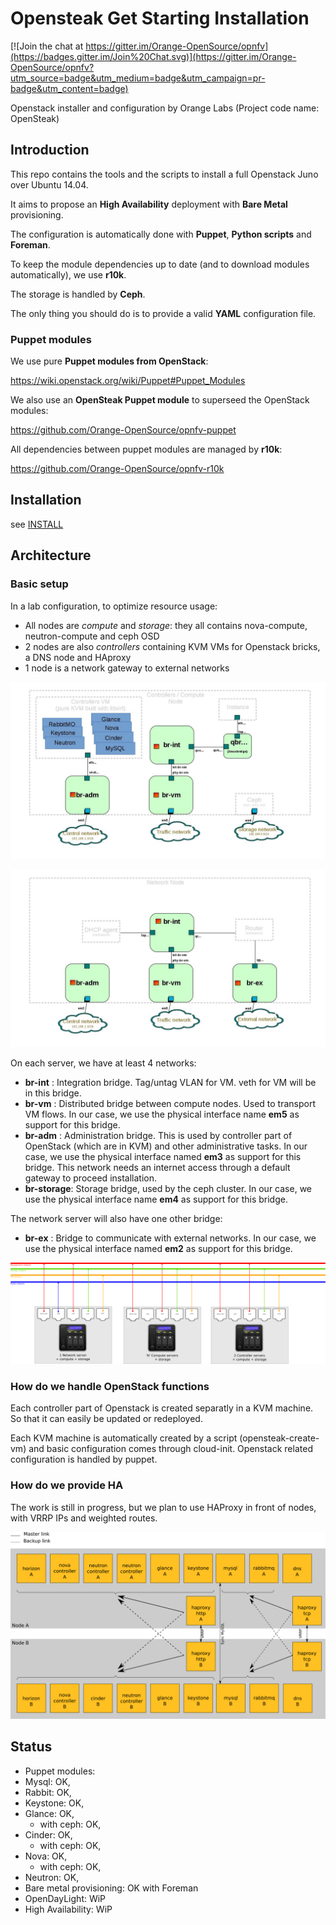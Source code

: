 # Opensteak Get Starting Installation

[![Join the chat at https://gitter.im/Orange-OpenSource/opnfv](https://badges.gitter.im/Join%20Chat.svg)](https://gitter.im/Orange-OpenSource/opnfv?utm_source=badge&utm_medium=badge&utm_campaign=pr-badge&utm_content=badge)

Openstack installer and configuration by Orange Labs (Project code name: OpenSteak)

## Introduction
This repo contains the tools and the scripts to install a full Openstack Juno over Ubuntu 14.04.

It aims to propose an **High Availability** deployment with **Bare Metal** provisioning.

The configuration is automatically done with **Puppet**, **Python scripts** and **Foreman**.

To keep the module dependencies up to date (and to download modules automatically), we use **r10k**.

The storage is handled by **Ceph**.

The only thing you should do is to provide a valid **YAML** configuration file.

### Puppet modules

We use pure **Puppet modules from OpenStack**:

 https://wiki.openstack.org/wiki/Puppet#Puppet_Modules

We also use an **OpenSteak Puppet module** to superseed the OpenStack modules:

 https://github.com/Orange-OpenSource/opnfv-puppet

All dependencies between puppet modules are managed by **r10k**:

 https://github.com/Orange-OpenSource/opnfv-r10k


## Installation

see [INSTALL](INSTALL.md)

## Architecture
### Basic setup

In a lab configuration, to optimize resource usage:

* All nodes are *compute* and *storage*: they all contains nova-compute, neutron-compute and ceph OSD
* 2 nodes are also *controllers* containing KVM VMs for Openstack bricks, a DNS node and HAproxy
* 1 node is a network gateway to external networks

![Image of Bridging topology - Controller and compute](https://github.com/Orange-OpenSource/opnfv/raw/master/docs/bridge_topology_controller_compute.jpg)

![Image of Bridging topology - Network](https://github.com/Orange-OpenSource/opnfv/raw/master/docs/bridge_topology_network.jpg)

On each server, we have at least 4 networks:

* **br-int** : Integration bridge. Tag/untag VLAN for VM. veth for VM will be in this bridge.
* **br-vm** : Distributed bridge between compute nodes. Used to transport VM flows. In our case, we use the physical interface name **em5** as support for this bridge.
* **br-adm** : Administration bridge. This is used by controller part of OpenStack (which are in KVM) and other administrative tasks. In our case, we use the physical interface named **em3** as support for this bridge. This network needs an internet access through a default gateway to proceed installation.
* **br-storage**: Storage bridge, used by the ceph cluster. In our case, we use the physical interface name **em4** as support for this bridge.

The network server will also have one other bridge:

* **br-ex** : Bridge to communicate with external networks. In our case, we use the physical interface named **em2** as support for this bridge.


![Image of Basic setup](https://github.com/Orange-OpenSource/opnfv/raw/master/docs/archi_reseau.png)


### How do we handle OpenStack functions
Each controller part of Openstack is created separatly in a KVM machine. So that it can easily be updated or redeployed.

Each KVM machine is automatically created by a script (opensteak-create-vm) and basic configuration comes through cloud-init. Openstack related configuration is handled by puppet.

### How do we provide HA
The work is still in progress, but we plan to use HAProxy in front of nodes, with VRRP IPs and weighted routes.

![Image of HA](https://raw.githubusercontent.com/Orange-OpenSource/opnfv/master/docs/opensteak_ha.png)

## Status
* Puppet modules:
 * Mysql: OK,
 * Rabbit: OK,
 * Keystone: OK,
 * Glance: OK,
   * with ceph: OK,
 * Cinder: OK,
   * with ceph: OK,
 * Nova: OK,
   * with ceph: OK,
 * Neutron: OK,
* Bare metal provisioning: OK with Foreman
* OpenDayLight: WiP
* High Availability: WiP

